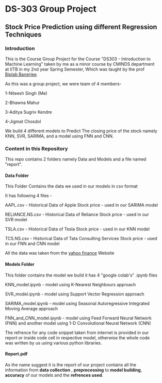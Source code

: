 # DS-303 Group Project
## Stock Price Prediction using different Regression Techniques

### Introduction

This is the Course Group Project for the Course "DS303 - Introduction to Machine Learning" taken by me as a minor course by CMINDS department at IITB in my 2nd year Spring Semester, Which was taught by the prof [Biplab Banerjee](https://biplab-banerjee.github.io/).

As this was a group project, we were team of 4 members-

1-Niteesh Singh (Me)

2-Bhawna Mahur

3-Aditya Sugriv Kendre

4-Jigmat Chosdol

We build 4 different models to Predict The closing price of the stock namely KNN, SVR, SARIMA, and a model using FNN and CNN.

### Content in this Repository
This repo contains 2 folders namely Data and Models and a file named "report".

#### Data Folder

This Folder Contains the data we used in our models in csv format

It has following 4 files -

AAPL.csv - Historical Data of Apple Stock price - used in our SARIMA model

RELIANCE.NS.csv - Historical Data of Reliance Stock price - used in our SVR model

TSLA.csv - Historical Data of Tesla Stock price - used in our KNN model

TCS.NS.csv - Historical Data of Tata Consulting Services Stock price - used in our FNN and CNN model

All the data was taken from the [yahoo finance](https://finance.yahoo.com/) Website


#### Models Folder

This folder contains the model we build it has 4 "google colab's" .ipynb files

KNN_model.ipynb - model using K-Nearest Neighbours approach 

SVR_model.ipynb - model using Support Vector Regression approach

SARIMA_model.ipynb - model using Seasonal Autoregressive Integrated Moving Average approach

FNN_and_CNN_model.ipynb - model using Feed Forward Neural Network (FNN) and another model using 1-D Convolutional Neural Network (CNN)

The refrence for any code snippet taken from internet is provided in our report or inside code cell in respective model, otherwise 
the whole code was written by us using various python libraries.

#### Report.pdf

As the name suggest it is the report of our project contains all the information from **data collection** , **preprocessing** to **model building**,
**accuracy** of our models and the **refrences used**.
